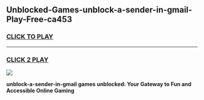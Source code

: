 
## Unblocked-Games-unblock-a-sender-in-gmail-Play-Free-ca453
<h3>
<a href="https://premium76.site?title=unblock-a-sender-in-gmail&ref=10A">CLICK TO PLAY</a></h3>
<hr>

<h3>
<a href="https://premium76.site?title=unblock-a-sender-in-gmail&ref=10A">CLICK 2 PLAY</a>
  
</h3>

<a href="https://premium76.site?title=unblock-a-sender-in-gmail&ref=10A"><img src="https://clearcache.store/games.png"></a>


**unblock-a-sender-in-gmail games unblocked: Your Gateway to Fun and Accessible Online Gaming**
